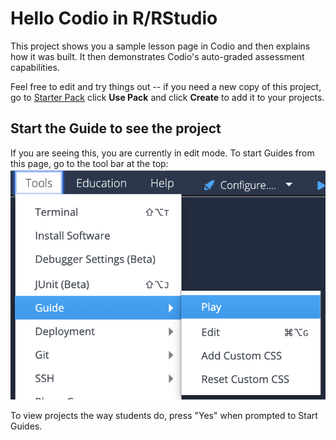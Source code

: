 # Hello Codio in R/RStudio
This project shows you a sample lesson page in Codio and then explains how it was built. It then demonstrates Codio's auto-graded assessment capabilities.

Feel free to edit and try things out -- if you need a new copy of this project, go to [Starter Pack](https://codio.com/home/starter-packs/ff89204f-fb43-4526-9f55-4ec3e1b5d0ca) click **Use Pack** and click **Create** to add it to your projects.

## Start the Guide to see the project
If you are seeing this, you are currently in edit mode. To start Guides from this page, go to the tool bar at the top:
![.guides/img/playGuide](.guides/img/playGuide.png)

To view projects the way students do, press "Yes" when prompted to Start Guides.